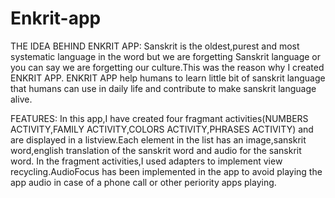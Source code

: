 # Enkrit-app
THE IDEA BEHIND ENKRIT APP: 
Sanskrit is the oldest,purest and most systematic language in the word but we are forgetting Sanskrit language or you can say we are forgetting our culture.This was the reason why I created ENKRIT APP.
ENKRIT APP help humans to learn little bit of sanskrit language that humans can use in daily life and contribute to make sanskrit language alive.

FEATURES:
In this app,I have created four fragmant activities(NUMBERS ACTIVITY,FAMILY ACTIVITY,COLORS ACTIVITY,PHRASES ACTIVITY) and are displayed in a listview.Each element in the list has an image,sanskrit word,english translation of the sanskrit word and audio for the sanskrit word.
In the fragment activities,I used adapters to implement view recycling.AudioFocus has been implemented in the app to avoid playing the app audio in case of a phone call or other periority apps playing. 
